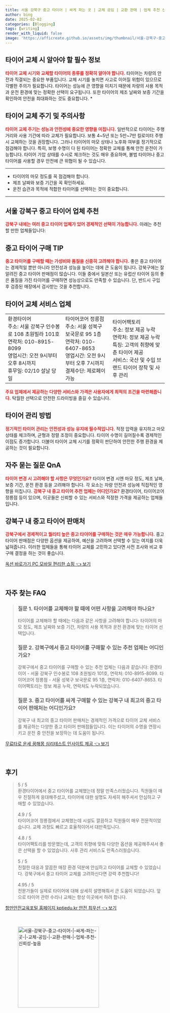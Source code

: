 ```yaml
---
title: 서울 강북구 중고 타이어 | 싸게 파는 곳 | 교체 공임 | 교환 판매 | 업체 추천 신뢰성 높음
author: bing
date: 2025-02-02
categories: [Blogging]
tags: [writing]
render_with_liquid: false
image: 'https://afficreate.github.io/assets/img/thumbnail/서울-강북구-중고-타이어-|-싸게-파는-곳-|-교체-공임-|-교환-판매-|-업체-추천-신뢰성-높음.webp'
---
```



<h2 id='타이어_교체_필수정보'>타이어 교체 시 알아야 할 필수 정보</h2>

<p><b><span style="color: #ee2323;">타이어 교체 시기와 교체할 타이어의 종류를 정확히 알아야 합니다.</span></b> 타이어는 차량의 안전과 직결되는 중요한 부품입니다. 교체 시기를 놓치면 사고로 이어질 위험이 있으므로 각별한 주의가 필요합니다. 타이어는 성능에 큰 영향을 미치기 때문에 차량의 사용 목적과 운전 환경에 맞는 정확한 선택이 요구됩니다. 또한 타이어의 제조 날짜와 보증 기간을 확인하여 안전을 최대화하는 것도 중요합니다. *</p>

<h2 id='타이어_교체주기_주의사항'>타이어 교체 주기 및 주의사항</h2>

<p><b><span style="color: #ee2323;">타이어 교체 주기는 성능과 안전성에 중요한 영향을 미칩니다.</span></b> 일반적으로 타이어는 주행 거리와 사용 기간에 따라 교체가 필요합니다. 보통 4~5년 또는 5만~7만 킬로미터 주행 시 교체하는 것을 권장합니다. 그러나 타이어의 마모 상태나 노후화 여부를 정기적으로 점검해야 합니다. 특히, 보행 수명이 다 된 타이어는 정확한 교체를 통해 안전 운전이 가능합니다. 타이어 가압 상태를 수시로 체크하는 것도 매우 중요하며, 불법 타이어나 중고 타이어를 사용할 경우 안전에 큰 위협이 될 수 있습니다.</p>

<hr />

<ul>
    <li>타이어의 마모 정도를 꼭 점검해야 합니다.</li>
    <li>제조 날짜와 보증 기간을 꼭 확인하세요.</li>
    <li>운전 습관과 목적에 적합한 타이어를 선택하는 것이 중요합니다.</li>
</ul>

<hr />

<h2 id='강북구_중고타이어_업체'>서울 강북구 중고 타이어 업체 추천</h2>

<p><b><span style="color: #ee2323;">강북구 내에는 여러 중고 타이어 업체가 있어 경제적인 선택이 가능합니다.</span></b> 아래는 추천할 만한 업체들입니다:</p>

<h2 id='중고타이어_구매_팁'>중고 타이어 구매 TIP</h2>

<p><b><span style="color: #ee2323;">중고 타이어를 구매할 때는 가성비와 품질을 신중히 고려해야 합니다.</span></b> 좋은 중고 타이어는 경제적일 뿐만 아니라 안전성과 성능을 높이는 데에 큰 도움이 됩니다. 강북구에는 잘 알려진 중고 타이어 판매점이 많습니다. 이들 중에서 일본산 또는 유럽산 타이어 등의 좋은 품질을 가진 타이어를 구매하면 성능상으로도 만족할 수 있습니다. 단, 반드시 구입 후 검증된 매장에서 검사받는 것을 추천합니다.</p>

<h2 id='타이어_교체_서비스_업체'>타이어 교체 서비스 업체</h2>

<table>
    <tr>
        <td>환경타이어<br>주소: 서울 강북구 인수봉로 108 초원빌라 101호<br>연락처: 010-8915-8099<br>영업시간: 오전 9시부터 오후 8시까지<br>휴무일: 02/10 설날 당일</td>
        <td>타이어코어 정릉점<br>주소: 서울 성북구 보국문로 95 1층<br>연락처: 010-6407-8653<br>영업시간: 오전 9시부터 오후 7시까지<br>결제수단: 제로페이 가능</td>
        <td>타이어팩토리<br>주소: 정보 제공 누락<br>연락처: 정보 제공 누락<br>특징: 고객의 취향에 맞춘 타이어 제공<br>서비스: 국산 및 수입 브랜드 타이어 장착 및 사후 관리</td>
    </tr>
</table>

<p><b><span style="color: #ee2323;">주요 업체에서 제공하는 다양한 서비스와 가격은 사용자에게 최적의 조건을 마련해줍니다.</span></b> 탁월한 선택으로 안전한 드라이빙을 즐길 수 있습니다.</p>

<h2 id='타이어_관리_방법'>타이어 관리 방법</h2>

<p><b><span style="color: #ee2323;">정기적인 타이어 관리는 안전성과 성능 유지에 필수적입니다.</span></b> 적정 압력을 유지하고 마모 상태를 체크하며, 균형과 정렬 조정이 중요합니다. 타이어 수명이 길어질수록 경제적인 이점도 증가합니다. 더불어 타이어 교체 시기를 정확히 판단하여 안전한 주행 환경을 제공하는 것이 필요합니다.</p>

<h2 id='자주_묻는_질문'>자주 묻는 질문 QnA</h2>

<p><b><span style="color: #ee2323;">타이어 변경 시 고려해야 할 사항은 무엇인가요?</span></b> 타이어 변경 시엔 마모 정도, 제조 날짜, 보증 기간, 운전 환경 등을 고려해야 합니다. 각 요소는 차량 안전과 성능에 직접적인 영향을 미칩니다. <b><span style="color: #ee2323;">강북구 내 중고 타이어 추천 업체는 어디인가요?</span></b> 환경타이어, 타이어코어 정릉점 등이 있으며, 이곳들은 신뢰할 수 있는 서비스와 적정한 가격을 제공하는 업체들입니다.</p>

<h2 id='중고_타이어_판매처'>강북구 내 중고 타이어 판매처</h2>

<p><b><span style="color: #ee2323;">강북구에서 경제적이고 퀄리티 높은 중고 타이어를 구매하는 것은 매우 가능합니다.</span></b> 중고 타이어 판매점은 다양한 옵션을 제공하여, 예산을 고려하며 선택할 수 있는 여지를 더욱 넓혀줍니다. 이러한 업체들을 통해 타이어 교체를 고민하고 있다면 사전 조사와 비교 후 구매 결정을 하는 것이 좋습니다.</p>


<p><a class="click-button" title="옥션 바로가기 PC 모바일 편리한 쇼핑" href="https://afficreate.github.io/posts/%EC%98%A5%EC%85%98-%EB%B0%94%EB%A1%9C%EA%B0%80%EA%B8%B0-PC-%EB%AA%A8%EB%B0%94%EC%9D%BC-%ED%8E%B8%EB%A6%AC%ED%95%9C-%EC%87%BC%ED%95%91/" rel="dofollow">옥션 바로가기 PC 모바일 편리한 쇼핑 👈 보기</a></p><br>
<h2 id='자주_찾는_FAQ'>자주 찾는 FAQ</h2>
<div itemscope="" itemtype="https://schema.org/FAQPage"> 
<blockquote> 
<div itemscope="" itemprop="mainEntity" itemtype="https://schema.org/Question"> 
<h3 itemprop="name">질문 1. 타이어를 교체해야 할 때에 어떤 사항을 고려해야 하나요?</h3> 
<div itemscope="" itemprop="acceptedAnswer" itemtype="https://schema.org/Answer"> 
<span itemprop="text"> 
<p>타이어를 교체해야 할 때에는 다음과 같은 사항을 고려해야 합니다: 타이어의 마모 정도, 제조 날짜와 보증 기간, 차량의 사용 목적과 운전 환경에 맞는 타이어 선택입니다.</p> 
</span> 
</div> 
</div> 

<div itemscope="" itemprop="mainEntity" itemtype="https://schema.org/Question"> 
<h3 itemprop="name">질문 2. 강북구에서 중고 타이어를 구매할 수 있는 추천 업체는 어디인가요?</h3> 
<div itemscope="" itemprop="acceptedAnswer" itemtype="https://schema.org/Answer"> 
<span itemprop="text"> 
<p>강북구에서 중고 타이어를 구매할 수 있는 추천 업체는 다음과 같습니다: 환경타이어 - 서울 강북구 인수봉로 108 초원빌라 101호, 연락처: 010-8915-8099. 타이어코어 정릉점 - 서울 성북구 보국문로 95 1층, 연락처: 010-6407-8653. 타이어팩토리는 정보 제공 누락, 연락처도 누락되었습니다.</p> 
</span> 
</div> 
</div> 

<div itemscope="" itemprop="mainEntity" itemtype="https://schema.org/Question"> 
<h3 itemprop="name">질문 3. 중고 타이어를 싸게 구매할 수 있는 강북구 내 최고의 중고 타이어 판매처는 어디인가요?</h3> 
<div itemscope="" itemprop="acceptedAnswer" itemtype="https://schema.org/Answer"> 
<span itemprop="text"> 
<p>강북구 내 최고의 중고 타이어 판매처는 경제적인 가격으로 타이어 교체 서비스를 제공하는 다양한 중고 타이어 판매점들입니다. 이는 타이어의 수명을 연장시키고 운전 중 안전을 보장하는 데 도움이 됩니다.</p> 
</span> 
</div> 
</div> 
</blockquote> 
</div>
<p><a class="click-button" title="무료타로 운세 꿈해몽 심리테스트 인사이트 제공" href="https://afficreate.github.io/posts/%EB%AC%B4%EB%A3%8C%ED%83%80%EB%A1%9C-%EC%9A%B4%EC%84%B8-%EA%BF%88%ED%95%B4%EB%AA%BD-%EC%8B%AC%EB%A6%AC%ED%85%8C%EC%8A%A4%ED%8A%B8-%EC%9D%B8%EC%82%AC%EC%9D%B4%ED%8A%B8-%EC%A0%9C%EA%B3%B5/" rel="dofollow">무료타로 운세 꿈해몽 심리테스트 인사이트 제공 👈 보기</a></p><br>
<h2 id='후기'>후기</h2>
<div itemscope itemtype="https://schema.org/Product">
  <blockquote>
  <div itemprop="review" itemscope itemtype="https://schema.org/Review">
      <div itemprop="reviewRating" itemscope itemtype="https://schema.org/Rating"> <span itemprop="ratingValue">5</span> / <span itemprop="bestRating">5</span> </div>
      <span itemprop="reviewBody">환경타이어에서 중고 타이어를 교체했는데 정말 만족스러웠습니다. 직원들이 매우 친절하게 응대해주셨고, 타이어에 대한 설명도 자세히 해주셔서 안심하고 구매할 수 있었습니다.</span>
  </div>
  <br>
  <div itemprop="review" itemscope itemtype="https://schema.org/Review">
      <div itemprop="reviewRating" itemscope itemtype="https://schema.org/Rating"> <span itemprop="ratingValue">4.9</span> / <span itemprop="bestRating">5</span> </div>
      <span itemprop="reviewBody">타이어코어 정릉점에서 교체했는데 시설도 깔끔하고 직원들이 매우 전문적이었습니다. 교체 과정도 빠르고 효율적이어서 대만족입니다.</span>
  </div>
  <br>
  <div itemprop="review" itemscope itemtype="https://schema.org/Review">
      <div itemprop="reviewRating" itemscope itemtype="https://schema.org/Rating"> <span itemprop="ratingValue">4.8</span> / <span itemprop="bestRating">5</span> </div>
      <span itemprop="reviewBody">타이어팩토리를 방문했는데, 고객의 취향에 맞춰 다양한 옵션을 제공해주셔서 좋은 선택을 할 수 있었습니다. 사후 관리 서비스도 만족스러웠습니다.</span>
  </div>
  <br>
  <div itemprop="review" itemscope itemtype="https://schema.org/Review">
      <div itemprop="reviewRating" itemscope itemtype="https://schema.org/Rating"> <span itemprop="ratingValue">5</span> / <span itemprop="bestRating">5</span> </div>
      <span itemprop="reviewBody">친절한 대응과 깔끔한 매장 환경 덕분에 안심하고 타이어를 교체할 수 있었습니다. 강북구에서 중고 타이어 교체를 고려하신다면 강력 추천합니다!</span>
  </div>
  <br>
  <div itemprop="review" itemscope itemtype="https://schema.org/Review">
      <div itemprop="reviewRating" itemscope itemtype="https://schema.org/Rating"> <span itemprop="ratingValue">4.95</span> / <span itemprop="bestRating">5</span> </div>
      <span itemprop="reviewBody">전문가들이 실제로 타이어에 대해 상세히 설명해줘서 큰 도움이 되었습니다. 앞으로 타이어 관련 수리나 교체는 항상 이곳에서 하려 합니다.</span>
  </div>
  </blockquote>
</div>
<p><a class="click-button" title="항만안전교육포털 홈페이지 kptiedu.kr 안전 최우선" href="https://afficreate.github.io/posts/%ED%95%AD%EB%A7%8C%EC%95%88%EC%A0%84%EA%B5%90%EC%9C%A1%ED%8F%AC%ED%84%B8-%ED%99%88%ED%8E%98%EC%9D%B4%EC%A7%80-kptiedu.kr-%EC%95%88%EC%A0%84-%EC%B5%9C%EC%9A%B0%EC%84%A0/" rel="dofollow">항만안전교육포털 홈페이지 kptiedu.kr 안전 최우선 👈 보기</a></p><br>
<figure class="image"><img src="https://afficreate.github.io/assets/img/thumbnail/서울-강북구-중고-타이어-|-싸게-파는-곳-|-교체-공임-|-교환-판매-|-업체-추천-신뢰성-높음.webp" alt="서울-강북구-중고-타이어-|-싸게-파는-곳-|-교체-공임-|-교환-판매-|-업체-추천-신뢰성-높음" width="256" height="256"></figure>